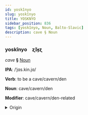 ```yaml
---
id: yoskînyo
slug: yoskînyo
title: YOSKNYO
sidebar_position: 836
tags: [yoskînyo, Noun, Balto-Slavic]
description: cave § Noun
---
```


### yoskînyo&emsp;<span kind="abugida">ɀ́ɔ̃ɟɀ</span>

*cave* **§** [Noun](../../tags/Noun)

**IPA**: /ˈjɑs.kin.jɑ/

**Verb**: to be a cave/cavern/den

**Noun**: cave/cavern/den

**Modifier**: cave/cavern/den-related

<details>
    <summary>Origin</summary>
    Polish jaskinia /jasˈki.ɲa/<br/>
    <em>Balto-Slavic Language Family</em>
</details>
